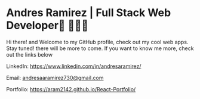 # Andres Ramirez | Full Stack Web Developer🚀 👨🏽‍💻

Hi there! and Welcome to my GitHub profile, check out my cool web apps. Stay tuned! there will be more to come.
If you want to know me more, check out the links below

LinkedIn: https://www.linkedin.com/in/andresaramirez/

Email: andresaaramirez730@gmail.com 

Portfolio: https://aram2142.github.io/React-Portfolio/
